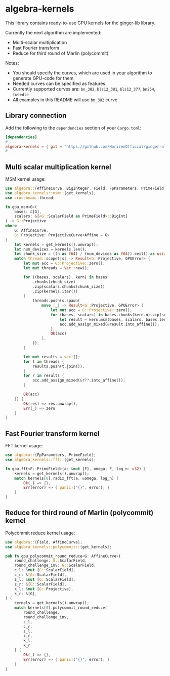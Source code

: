 # algebra-kernels

This library contains ready-to-use GPU kernels for the [ginger-lib](https://github.com/HorizenOfficial/ginger-lib) library.

Currently the next algorithm are implemented:

* Multi-scalar multiplication
* Fast Fourier transform
* Reduce for third round of Marlin (polycommit)

Notes:
 - You should specify the curves, which are used in your algorithm to generate GPU-code for them
 - Needed curves can be specified as features
 - Currently supported curves are: `bn_382`, `bls12_381`, `bls12_377`, `bn254`, `tweedle`
 - All examples in this README will use `bn_382` curve

## Library connection

Add the following to the `dependencies` section of your `Cargo.toml`:

```toml
[dependencies]
# ... 
algebra-kernels = { git = "https://github.com/HorizenOfficial/ginger-algebra-ocl", branch = "ginger_ocl", features = ["bn_382"] }
# ...
```

## Multi scalar multiplication kernel

MSM kernel usage:

```Rust
use algebra::{AffineCurve, BigInteger, Field, FpParameters, PrimeField, ProjectiveCurve};
use algebra_kernels::msm::{get_kernels};
use crossbeam::thread;

fn gpu_msm<G>(
    bases: &[G],
    scalars: &[<G::ScalarField as PrimeField>::BigInt]
) -> G::Projective
where
    G: AffineCurve,
    G::Projective: ProjectiveCurve<Affine = G>
{
    let kernels = get_kernels().unwrap();
    let num_devices = kernels.len();
    let chunk_size = ((n as f64) / (num_devices as f64)).ceil() as usize;
    match thread::scope(|s| -> Result<G::Projective, GPUError> {
        let mut acc = G::Projective::zero();
        let mut threads = Vec::new();

        for ((bases, scalars), kern) in bases
            .chunks(chunk_size)
            .zip(scalars.chunks(chunk_size))
            .zip(kernels.iter())
        {
            threads.push(s.spawn(
                move |_| -> Result<G::Projective, GPUError> {
                    let mut acc = G::Projective::zero();
                    for (bases, scalars) in bases.chunks(kern.n).zip(scalars.chunks(kern.n)) {
                        let result = kern.msm(bases, scalars, bases.len())?;
                        acc.add_assign_mixed(&result.into_affine());
                    }
                    Ok(acc)
                },
            ));
        }

        let mut results = vec![];
        for t in threads {
            results.push(t.join());
        }
        for r in results {
            acc.add_assign_mixed(&r??.into_affine());
        }

        Ok(acc)
    }) {
        Ok(res) => res.unwrap(),
        Err(_) => zero
    }   
}
```

## Fast Fourier transform kernel

FFT kernel usage:

```Rust
use algebra::{FpParameters, PrimeField};
use algebra_kernels::fft::{get_kernels};

fn gpu_fft<F: PrimeField>(a: &mut [F], omega: F, log_n: u32) {
    kernels = get_kernels().unwrap();
    match kernels[0].radix_fft(a, &omega, log_n) {
        Ok(_) => {},
        Err(error) => { panic!("{}", error); }
    }
}
```

## Reduce for third round of Marlin (polycommit) kernel

Polycommit reduce kernel usage:

```Rust
use algebra::{Field, AffineCurve};
use algebra_kernels::polycommit::{get_kernels};

pub fn gpu_polycommit_round_reduce<G: AffineCurve>(
    round_challenge: G::ScalarField,
    round_challenge_inv: G::ScalarField,
    c_l: &mut [G::ScalarField],
    c_r: &[G::ScalarField],
    z_l: &mut [G::ScalarField],
    z_r: &[G::ScalarField],
    k_l: &mut [G::Projective],
    k_r: &[G],
) {
    kernels = get_kernels().unwrap();
    match kernels[0].polycommit_round_reduce(
        round_challenge,
        round_challenge_inv,
        c_l,
        c_r,
        z_l,
        z_r,
        k_l,
        k_r        
    ) {
        Ok(_) => {},
        Err(error) => { panic!("{}", error); }
    }
}
```